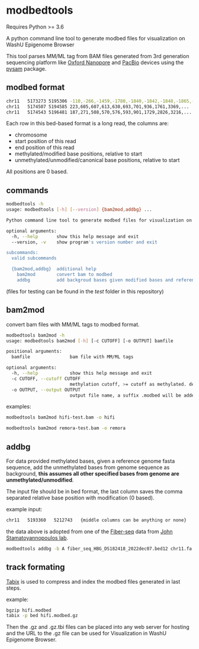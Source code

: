 # modbedtools

Requires Python >= 3.6

A python command line tool to generate modbed files for visualization on WashU Epigenome Browser

This tool parses MM/ML tag from BAM files generated from 3rd generation sequencing platform like [Oxford Nanopore](https://nanoporetech.com/applications/investigation/epigenetics) and [PacBio](https://www.pacb.com/products-and-services/applications/epigenetics/) devices using the [pysam](https://pysam.readthedocs.io/en/latest) package.

## modbed format

```sh
chr11   5173273 5195306 -110,-266,-1459,-1780,-1840,-1842,-1848,-1865,-1928,-1936,... -396,-1543,-3222,-4195,-4319,-4692,-5352,-5366,-5523,-5838,...
chr11   5174507 5194585 223,605,607,613,630,693,701,936,1761,3369,...  307,544,1280,2017,2859,2994,3116,3249,3790,3935,...
chr11   5174543 5196481 187,271,508,570,576,593,901,1729,2826,3216,...     568,656,664,1985,2961,3083,3703,4115,4286,4882,...
```

Each row in this bed-based format is a long read, the columns are:

* chromosome
* start position of this read
* end position of this read
* methylated/modified base positions, relative to start
* unmethylated/unmodified/canonical base positions, relative to start

All positions are 0 based.

## commands

```bash
modbedtools -h                                                                                    
usage: modbedtools [-h] [--version] {bam2mod,addbg} ...

Python command line tool to generate modbed files for visualization on WashU Epigenome Browser.

optional arguments:
  -h, --help       show this help message and exit
  --version, -v    show program's version number and exit

subcommands:
  valid subcommands

  {bam2mod,addbg}  additional help
    bam2mod        convert bam to modbed
    addbg          add backgroud bases given modified bases and reference sequence
```

(files for testing can be found in the *test* folder in this repository)

## bam2mod

convert bam files with MM/ML tags to modbed format.

```bash
modbedtools bam2mod -h             
usage: modbedtools bam2mod [-h] [-c CUTOFF] [-o OUTPUT] bamfile

positional arguments:
  bamfile               bam file with MM/ML tags

optional arguments:
  -h, --help            show this help message and exit
  -c CUTOFF, --cutoff CUTOFF
                        methylation cutoff, >= cutoff as methylated. default: 0.5
  -o OUTPUT, --output OUTPUT
                        output file name, a suffix .modbed will be added. default: output
```

examples:

```bash
modbedtools bam2mod hifi-test.bam -o hifi
```

```bash
modbedtools bam2mod remora-test.bam -o remora
```

## addbg

For data provided methylated bases, given a reference genome fasta sequence, add the unmethylated bases from genome sequence as background, **this assumes all other specified bases from genome are unmethylated/unmodified**.

The input file should be in bed format, the last column saves the comma separated relative base position with modification (0 based).

example input:

```sh
chr11   5193360   5212743   {middle columns can be anything or none}    21,273,296,307,440,461,475,688,689,694,863...
```

the data above is adopted from one of the [Fiber-seq](https://www.science.org/doi/abs/10.1126/science.aaz1646) data from [John Stamatoyannopoulos lab](http://www.stamlab.org/).

```bash
modbedtools addbg -b A fiber_seq_HBG_DS182418_2022dec07.bed12 chr11.fa.gz -o fibe-seq-HBG_DS182418
```

## track formating

[Tabix](http://www.htslib.org/doc/tabix.html) is used to compress and index the modbed files generated in last steps.

example:

```sh
bgzip hifi.modbed
tabix -p bed hifi.modbed.gz
```

Then the .gz and .gz.tbi files can be placed into any web server for hosting and the URL to the .gz file can be used for Visualization in WashU Epigenome Browser.
